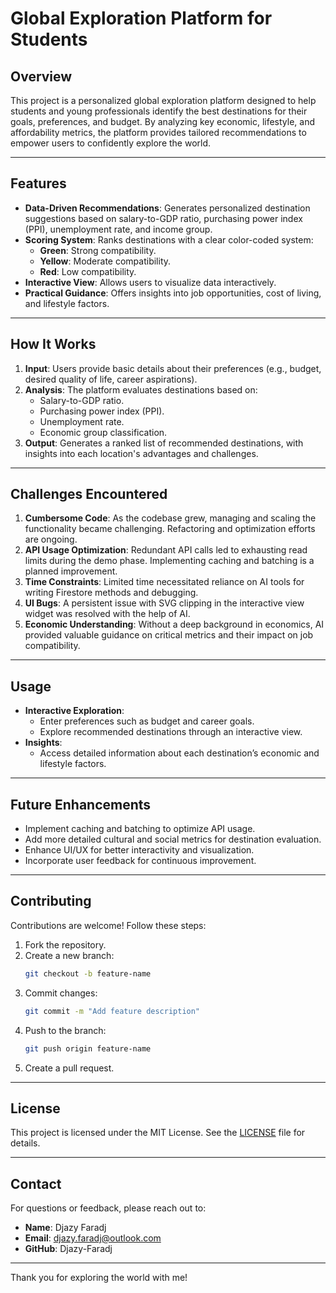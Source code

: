 # **Global Exploration Platform for Students**

## **Overview**
This project is a personalized global exploration platform designed to help students and young professionals identify the best destinations for their goals, preferences, and budget. By analyzing key economic, lifestyle, and affordability metrics, the platform provides tailored recommendations to empower users to confidently explore the world.

---

## **Features**
- **Data-Driven Recommendations**: Generates personalized destination suggestions based on salary-to-GDP ratio, purchasing power index (PPI), unemployment rate, and income group.
- **Scoring System**: Ranks destinations with a clear color-coded system:
  - **Green**: Strong compatibility.
  - **Yellow**: Moderate compatibility.
  - **Red**: Low compatibility.
- **Interactive View**: Allows users to visualize data interactively.
- **Practical Guidance**: Offers insights into job opportunities, cost of living, and lifestyle factors.

---

## **How It Works**
1. **Input**: Users provide basic details about their preferences (e.g., budget, desired quality of life, career aspirations).
2. **Analysis**: The platform evaluates destinations based on:
   - Salary-to-GDP ratio.
   - Purchasing power index (PPI).
   - Unemployment rate.
   - Economic group classification.
3. **Output**: Generates a ranked list of recommended destinations, with insights into each location's advantages and challenges.

---

## **Challenges Encountered**
1. **Cumbersome Code**: As the codebase grew, managing and scaling the functionality became challenging. Refactoring and optimization efforts are ongoing.
2. **API Usage Optimization**: Redundant API calls led to exhausting read limits during the demo phase. Implementing caching and batching is a planned improvement.
3. **Time Constraints**: Limited time necessitated reliance on AI tools for writing Firestore methods and debugging.
4. **UI Bugs**: A persistent issue with SVG clipping in the interactive view widget was resolved with the help of AI.
5. **Economic Understanding**: Without a deep background in economics, AI provided valuable guidance on critical metrics and their impact on job compatibility.

---

## **Usage**
- **Interactive Exploration**:
  - Enter preferences such as budget and career goals.
  - Explore recommended destinations through an interactive view.
- **Insights**:
  - Access detailed information about each destination’s economic and lifestyle factors.

---

## **Future Enhancements**
- Implement caching and batching to optimize API usage.
- Add more detailed cultural and social metrics for destination evaluation.
- Enhance UI/UX for better interactivity and visualization.
- Incorporate user feedback for continuous improvement.

---

## **Contributing**
Contributions are welcome! Follow these steps:
1. Fork the repository.
2. Create a new branch:
   ```bash
   git checkout -b feature-name
   ```
3. Commit changes:
   ```bash
   git commit -m "Add feature description"
   ```
4. Push to the branch:
   ```bash
   git push origin feature-name
   ```
5. Create a pull request.

---

## **License**
This project is licensed under the MIT License. See the [LICENSE](LICENSE) file for details.

---

## **Contact**
For questions or feedback, please reach out to:
- **Name**: Djazy Faradj
- **Email**: djazy.faradj@outlook.com
- **GitHub**: Djazy-Faradj

---

Thank you for exploring the world with me!

